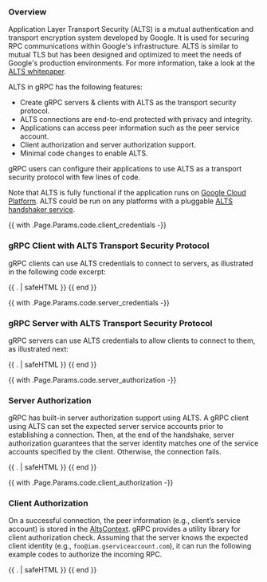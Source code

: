 ### Overview

Application Layer Transport Security (ALTS) is a mutual authentication and
transport encryption system developed by Google. It is used for securing RPC
communications within Google's infrastructure. ALTS is similar to mutual TLS
but has been designed and optimized to meet the needs of Google's production
environments. For more information, take a look at the
[ALTS whitepaper](https://cloud.google.com/security/encryption-in-transit/application-layer-transport-security).

ALTS in gRPC has the following features:

- Create gRPC servers & clients with ALTS as the transport security protocol.
- ALTS connections are end-to-end protected with privacy and integrity.
- Applications can access peer information such as the peer service account.
- Client authorization and server authorization support.
- Minimal code changes to enable ALTS.

gRPC users can configure their applications to use ALTS as a transport security
protocol with few lines of code.

Note that ALTS is fully functional if the application runs on
[Google Cloud Platform](https://cloud.google.com). ALTS could be run on any
platforms with a pluggable
[ALTS handshaker service](https://github.com/grpc/grpc/blob/7e367da22a137e2e7caeae8342c239a91434ba50/src/proto/grpc/gcp/handshaker.proto#L224-L234).

{{ with .Page.Params.code.client_credentials -}}

### gRPC Client with ALTS Transport Security Protocol

gRPC clients can use ALTS credentials to connect to servers, as illustrated in
the following code excerpt:

{{ . | safeHTML }}
{{ end }}

{{ with .Page.Params.code.server_credentials -}}

### gRPC Server with ALTS Transport Security Protocol

gRPC servers can use ALTS credentials to allow clients to connect to them, as
illustrated next:

{{ . | safeHTML }}
{{ end }}

{{ with .Page.Params.code.server_authorization -}}

### Server Authorization

gRPC has built-in server authorization support using ALTS. A gRPC client using
ALTS can set the expected server service accounts prior to establishing a
connection. Then, at the end of the handshake, server authorization guarantees
that the server identity matches one of the service accounts specified
by the client. Otherwise, the connection fails.

{{ . | safeHTML }}
{{ end }}

{{ with .Page.Params.code.client_authorization -}}

### Client Authorization

On a successful connection, the peer information (e.g., client’s service
account) is stored in the [AltsContext][]. gRPC provides a utility library for
client authorization check. Assuming that the server knows the expected client
identity (e.g., `foo@iam.gserviceaccount.com`), it can run the following example
codes to authorize the incoming RPC.

[AltsContext]: https://github.com/grpc/grpc/blob/master/src/proto/grpc/gcp/altscontext.proto

{{ . | safeHTML }}
{{ end }}
